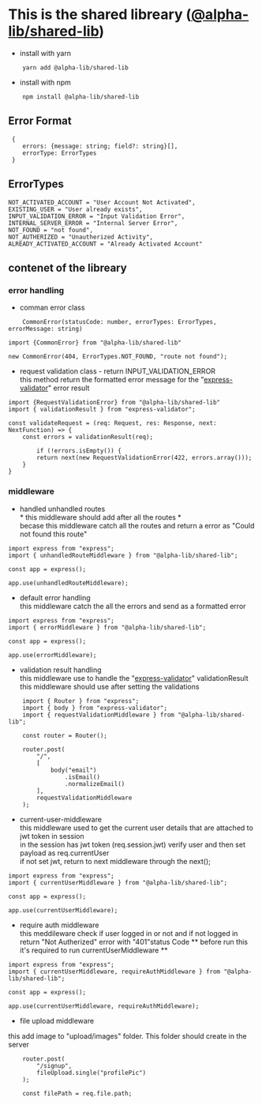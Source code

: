 # This is the shared libreary ([@alpha-lib/shared-lib](https://www.npmjs.com/package/@alpha-lib/shared-lib))

- install with yarn
```
    yarn add @alpha-lib/shared-lib
```

- install with npm
```
    npm install @alpha-lib/shared-lib
```

## Error Format

```
 {
    errors: {message: string; field?: string}[],
    errorType: ErrorTypes
 }
```


## ErrorTypes

```
NOT_ACTIVATED_ACCOUNT = "User Account Not Activated",
EXISTING_USER = "User already exists",
INPUT_VALIDATION_ERROR = "Input Validation Error",
INTERNAL_SERVER_ERROR = "Internal Server Error",
NOT_FOUND = "not found",
NOT_AUTHERIZED = "Unautherized Activity",
ALREADY_ACTIVATED_ACCOUNT = "Already Activated Account"
```

## contenet of the libreary

### error handling
- comman error class 
```
    CommonError(statusCode: number, errorTypes: ErrorTypes, errorMessage: string)
```
```
import {CommonError} from "@alpha-lib/shared-lib"

new CommonError(404, ErrorTypes.NOT_FOUND, "route not found");
```
- request validation class - return  INPUT_VALIDATION_ERROR\
this method return the formatted error message for the "[express-validator](https://express-validator.github.io/docs/)" error result
```
import {RequestValidationError} from "@alpha-lib/shared-lib"
import { validationResult } from "express-validator";

const validateRequest = (req: Request, res: Response, next: NextFunction) => {
    const errors = validationResult(req);

        if (!errors.isEmpty()) {
        return next(new RequestValidationError(422, errors.array()));
    }
}
```

### middleware
- handled unhandled routes \
\* this middleware should add after all the routes \* \
becase this middleware catch all the routes and return a error as "Could not found this route"
```
import express from "express";
import { unhandledRouteMiddleware } from "@alpha-lib/shared-lib";

const app = express();

app.use(unhandledRouteMiddleware);
```
- default error handling \
this middleware catch the all the errors and send as a formatted error
```
import express from "express";
import { errorMiddleware } from "@alpha-lib/shared-lib";

const app = express();

app.use(errorMiddleware);
```
- validation result handling \
    this middleware use to handle the "[express-validator](https://express-validator.github.io/docs/)" validationResult \
    this middleware should use after setting the validations

```
    import { Router } from "express";
    import { body } from "express-validator";
    import { requestValidationMiddleware } from "@alpha-lib/shared-lib";

    const router = Router();

    router.post(
        "/", 
        [
            body("email")
                .isEmail()
                .normalizeEmail()
        ],
        requestValidationMiddleware
    );
```

- current-user-middleware \
this middleware used to get the current user details that are attached to jwt token in session \
in the session has jwt token (req.session.jwt) verify user and then set payload as req.currentUser\
if not set jwt, return to next middleware through the next();
```
import express from "express";
import { currentUserMiddleware } from "@alpha-lib/shared-lib";

const app = express();

app.use(currentUserMiddleware);
```
- require auth middleware \
this meddileware check if user logged in or not and if not logged in return "Not Autherized" error with "401"status Code
** before run this it's required to run currentUserMiddleware **
```
import express from "express";
import { currentUserMiddleware, requireAuthMiddleware } from "@alpha-lib/shared-lib";

const app = express();

app.use(currentUserMiddleware, requireAuthMiddleware);
```

- file upload middleware

this add image to "upload/images" folder. This folder should create in the server

```
    router.post(
        "/signup",
        fileUpload.single("profilePic")
    );

    const filePath = req.file.path;
```